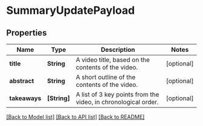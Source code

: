 # SummaryUpdatePayload

## Properties
Name | Type | Description | Notes
------------ | ------------- | ------------- | -------------
**title** | **String** | A video title, based on the contents of the video. | [optional] 
**abstract** | **String** | A short outline of the contents of the video. | [optional] 
**takeaways** | **[String]** | A list of 3 key points from the video, in chronological order. | [optional] 

[[Back to Model list]](../README.md#documentation-for-models) [[Back to API list]](../README.md#documentation-for-api-endpoints) [[Back to README]](../README.md)


